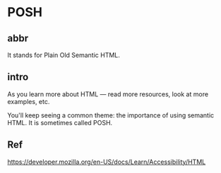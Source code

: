 # POSH 
## abbr
It stands for Plain Old Semantic HTML.
## intro
As you learn more about HTML — read more resources, look at more examples, etc.

You'll keep seeing a common theme: the importance of using semantic HTML. It is sometimes called POSH.

## Ref
https://developer.mozilla.org/en-US/docs/Learn/Accessibility/HTML
